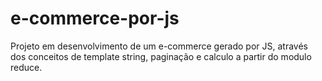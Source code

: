 # e-commerce-por-js

Projeto em desenvolvimento de um e-commerce gerado por JS, 
através dos conceitos de template string, 
paginação e calculo a partir do modulo reduce. 
